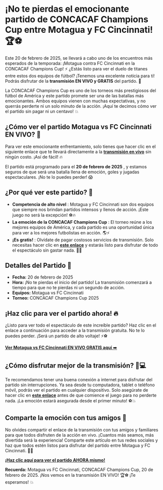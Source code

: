 # ¡No te pierdas el emocionante partido de CONCACAF Champions Cup entre Motagua y FC Cincinnati! 🏆⚽

Este 20 de febrero de 2025, se llevará a cabo uno de los encuentros más esperados de la temporada: ¡Motagua contra FC Cincinnati en la CONCACAF Champions Cup! ⚡ ¿Estás listo para ver el duelo de titanes entre estos dos equipos de fútbol? ¡Tenemos una excelente noticia para ti! Podrás disfrutar de la **transmisión EN VIVO y GRATIS** del partido. 🎉

La CONCACAF Champions Cup es uno de los torneos más prestigiosos del fútbol de América y este partido promete ser una de las batallas más emocionantes. Ambos equipos vienen con muchas expectativas, y no querrás perderte ni un solo minuto de la acción. ¡Aquí te decimos cómo ver el partido sin pagar ni un centavo! 💥

## ¿Cómo ver el partido Motagua vs FC Cincinnati EN VIVO? 🎥

Para ver este emocionante enfrentamiento, solo tienes que hacer clic en el siguiente enlace que te llevará directamente a la **[transmisión en vivo](https://tinyurl.com/livestreamfreeo?st=Motagua+vs+FC+Cincinnati&si=gh)** sin ningún costo. ¡Así de fácil! 🔥

El partido está programado para el **20 de febrero de 2025** , y estamos seguros de que será una batalla llena de emoción, goles y jugadas espectaculares. ¡No te lo puedes perder! 😱

## ¿Por qué ver este partido? 🤔

- **Competencia de alto nivel** : Motagua y FC Cincinnati son dos equipos que siempre nos brindan partidos intensos y llenos de acción. ¡Este juego no será la excepción! ⚽🔥
- **La emoción de la CONCACAF Champions Cup** : El torneo reúne a los mejores equipos de América, y cada partido es una oportunidad única para ver a los mejores futbolistas en acción. 🌎⚡
- **¡Es gratis!** : Olvídate de pagar costosos servicios de transmisión. Solo necesitas hacer clic en [**este enlace**](https://tinyurl.com/livestreamfreeo?st=Motagua+vs+FC+Cincinnati&si=gh) y estarás listo para disfrutar de todo el espectáculo sin gastar nada. 💸💥

## Detalles del Partido 📅

- **Fecha:** 20 de febrero de 2025
- **Hora:** ¡No te pierdas el inicio del partido! La transmisión comenzará a tiempo para que no te pierdas ni un segundo de acción.
- **Equipos:** Motagua vs FC Cincinnati
- **Torneo:** CONCACAF Champions Cup 2025

## ¡Haz clic para ver el partido ahora! 🔥

¿Listo para ver todo el espectáculo de este increíble partido? Haz clic en el enlace a continuación para acceder a la transmisión gratuita. No te lo puedes perder. ¡Será un partido de alto voltaje! ⚡⚽

[**Ver Motagua vs FC Cincinnati EN VIVO GRATIS aquí** ➡️](https://tinyurl.com/livestreamfreeo?st=Motagua+vs+FC+Cincinnati&si=gh)

## ¿Cómo disfrutar mejor de la transmisión? 📱💻

Te recomendamos tener una buena conexión a internet para disfrutar del partido sin interrupciones. Ya sea desde tu computadora, tablet o teléfono móvil, podrás ver el partido en cualquier dispositivo. Solo asegúrate de hacer clic en [**este enlace**](https://tinyurl.com/livestreamfreeo?st=Motagua+vs+FC+Cincinnati&si=gh) antes de que comience el juego para no perderte nada. ¡La emoción estará asegurada desde el primer minuto! ⚽💥

## Comparte la emoción con tus amigos 👫

No olvides compartir el enlace de la transmisión con tus amigos y familiares para que todos disfruten de la acción en vivo. ¡Cuantos más seamos, más divertida será la experiencia! Comparte este artículo en tus redes sociales y haz que todos estén listos para disfrutar del partido entre Motagua y FC Cincinnati. 📲💬

[**¡Haz clic aquí para ver el partido AHORA mismo!**](https://tinyurl.com/livestreamfreeo?st=Motagua+vs+FC+Cincinnati&si=gh)

**Recuerda:** Motagua vs FC Cincinnati, CONCACAF Champions Cup, 20 de febrero de 2025. ¡Nos vemos en la transmisión EN VIVO! 🏆⚽ ¡Te esperamos! 💥

